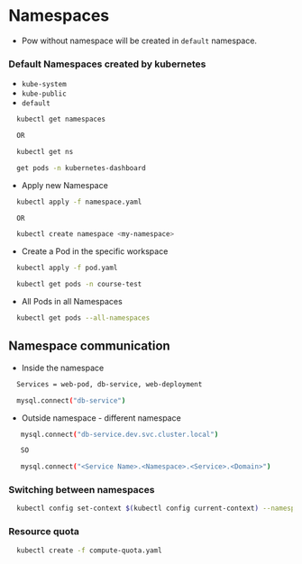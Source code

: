 # Namespaces

- Pow without namespace will be created in `default` namespace.

### Default Namespaces created by kubernetes

- `kube-system`
- `kube-public`
- `default`

```bash
  kubectl get namespaces

  OR

  kubectl get ns

  get pods -n kubernetes-dashboard
```

- Apply new Namespace

```bash
  kubectl apply -f namespace.yaml

  OR

  kubectl create namespace <my-namespace>
```

- Create a Pod in the specific workspace

```bash
  kubectl apply -f pod.yaml

  kubectl get pods -n course-test
```

- All Pods in all Namespaces

```bash
  kubectl get pods --all-namespaces
```

## Namespace communication

- Inside the namespace

```bash
  Services = web-pod, db-service, web-deployment

  mysql.connect("db-service")
```

- Outside namespace - different namespace

```bash
   mysql.connect("db-service.dev.svc.cluster.local")

   SO

   mysql.connect("<Service Name>.<Namespace>.<Service>.<Domain>")
```

### Switching between namespaces

```bash
  kubectl config set-context $(kubectl config current-context) --namespace=dev
```

### Resource quota

```bash
  kubectl create -f compute-quota.yaml
```
